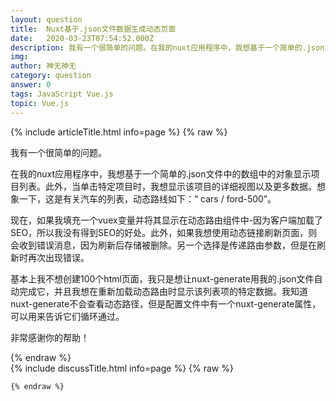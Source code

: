 ```yaml
---
layout: question
title:  Nuxt基于.json文件数据生成动态页面
date:   2020-03-23T07:54:52.000Z
description: 我有一个很简单的问题。在我的nuxt应用程序中，我想基于一个简单的.json文件中的数组中的对象显示项目列表。此外，当单击特定项目时，我想显示该项目的...
img: 
author: 神无神无
category: question
answer: 0
tags: JavaScript Vue.js
topic: Vue.js
---
```

<div class="article-root">
  <div class="article">
    {% include articleTitle.html info=page %}
    {% raw %}
    <div class="article-content"><p><font style="vertical-align: inherit;"><font style="vertical-align: inherit;">我有一个很简单的问题。</font></font></p>

<p><font style="vertical-align: inherit;"><font style="vertical-align: inherit;">在我的nuxt应用程序中，我想基于一个简单的.json文件中的数组中的对象显示项目列表。</font><font style="vertical-align: inherit;">此外，当单击特定项目时，我想显示该项目的详细视图以及更多数据。</font><font style="vertical-align: inherit;">想象一下，这是有关汽车的列表，动态路线如下：“ cars / ford-500”。</font></font></p>

<p><font style="vertical-align: inherit;"><font style="vertical-align: inherit;">现在，如果我填充一个vuex变量并将其显示在动态路由组件中-因为客户端加载了SEO，所以我没有得到SEO的好处。</font><font style="vertical-align: inherit;">此外，如果我想使用动态链接刷新页面，则会收到错误消息，因为刷新后存储被删除。</font><font style="vertical-align: inherit;">另一个选择是传递路由参数，但是在刷新时再次出现错误。</font></font></p>

<p><font style="vertical-align: inherit;"><font style="vertical-align: inherit;">基本上我不想创建100个html页面，我只是想让nuxt-generate用我的.json文件自动完成它，并且我想在重新加载动态路由时显示该列表项的特定数据。</font><font style="vertical-align: inherit;">我知道nuxt-generate不会查看动态路径，但是配置文件中有一个nuxt-generate属性，可以用来告诉它们循环通过。</font></font></p>

<p><font style="vertical-align: inherit;"><font style="vertical-align: inherit;">非常感谢你的帮助！</font></font></p></div>
    {% endraw %}
  </div>

  <div class="discuss-wrapper">
    {% include discussTitle.html info=page %}
    {% raw %}
    
    {% endraw %}
  </div>
<div>
